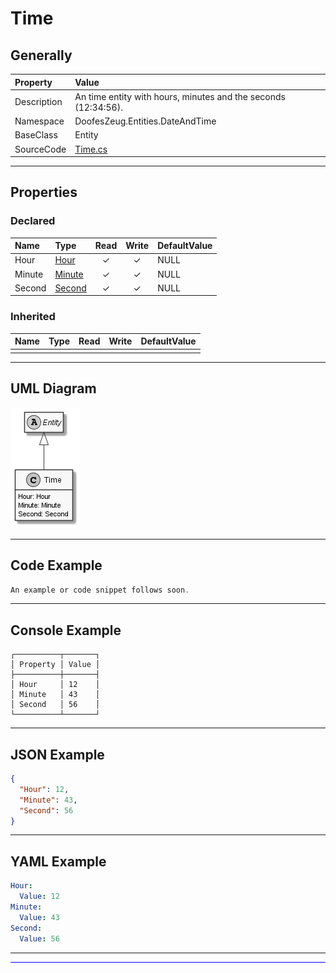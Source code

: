 ﻿# Time

## Generally

|Property|Value|
|:-|:-|
|Description|An time entity with hours, minutes and the seconds (12:34:56).|
|Namespace|DoofesZeug.Entities.DateAndTime|
|BaseClass|Entity|
|SourceCode|[Time.cs](../../../../DoofesZeug.Library/Src/Entities/DateAndTime/Time.cs)|

---

## Properties

### Declared

|Name|Type|Read|Write|DefaultValue|
|:---|:---|:--:|:---:|:-----------|
|Hour|[Hour](../../Entities/DoofesZeug.Entities.DateAndTime.Part.Time/Hour.md)|&#x2713;|&#x2713;|NULL|
|Minute|[Minute](../../Entities/DoofesZeug.Entities.DateAndTime.Part.Time/Minute.md)|&#x2713;|&#x2713;|NULL|
|Second|[Second](../../Entities/DoofesZeug.Entities.DateAndTime.Part.Time/Second.md)|&#x2713;|&#x2713;|NULL|

### Inherited

|Name|Type|Read|Write|DefaultValue|
|:---|:---|:--:|:---:|:-----------|
|    |    |    |     |            |

---

## UML Diagram

![Time.png](./Time.png "Time")

---

## Code Example

```cs
An example or code snippet follows soon.
```

---

## Console Example

```console
┌──────────┬───────┐
│ Property │ Value │
├──────────┼───────┤
│ Hour     │ 12    │
│ Minute   │ 43    │
│ Second   │ 56    │
└──────────┴───────┘
```

---

## JSON Example

```json
{
  "Hour": 12,
  "Minute": 43,
  "Second": 56
}
```

---

## YAML Example

```yaml
Hour:
  Value: 12
Minute:
  Value: 43
Second:
  Value: 56
```

---

<hr style="background: blue;" />
